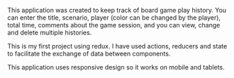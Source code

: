 This application was created to keep track of board game play history.
You can enter the title, scenario, player (color can be changed by the player), total time, comments about the game session, and you can view, change and delete multiple histories.

This is my first project using redux. I have used actions, reducers and state to facilitate the exchange of data between components.

This application uses responsive design so it works on mobile and tablets.